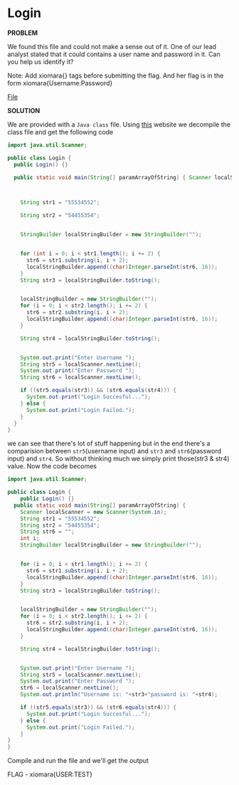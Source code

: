 # Login

__PROBLEM__

We found this file and could not make a sense out of it. One of our lead analyst stated that it could contains a user name and password in it. Can you help us identify it?

Note: Add xiomara{} tags before submitting the flag. And her flag is in the form xiomara{Username:Password}

[File](Login)

__SOLUTION__

We are provided with a `Java class` file.
Using [this](http://www.javadecompilers.com/result) website we decompile the class file and get the following code
```java
import java.util.Scanner;

public class Login {
  public Login() {}

  public static void main(String[] paramArrayOfString) { Scanner localScanner = new Scanner(System.in);



    String str1 = "55534552";

    String str2 = "54455354";


    StringBuilder localStringBuilder = new StringBuilder("");


    for (int i = 0; i < str1.length(); i += 2) {
      str6 = str1.substring(i, i + 2);
      localStringBuilder.append((char)Integer.parseInt(str6, 16));
    }
    String str3 = localStringBuilder.toString();


    localStringBuilder = new StringBuilder("");
    for (i = 0; i < str2.length(); i += 2) {
      str6 = str2.substring(i, i + 2);
      localStringBuilder.append((char)Integer.parseInt(str6, 16));
    }

    String str4 = localStringBuilder.toString();


    System.out.print("Enter Username ");
    String str5 = localScanner.nextLine();
    System.out.print("Enter Password ");
    String str6 = localScanner.nextLine();

    if ((str5.equals(str3)) && (str6.equals(str4))) {
      System.out.print("Login Succesful...");
    } else {
      System.out.print("Login Failed.");
    }
  }
}
```

we can see that there's lot of stuff happening but in the end there's a comparision between `str5`(username input) and `str3` and `str6`(password input) and `str4`. So without thinking much we simply print those(str3 & str4) value. Now the code becomes

```java
import java.util.Scanner;

public class Login {
    public Login() {}
  public static void main(String[] paramArrayOfString) {
    Scanner localScanner = new Scanner(System.in);
    String str1 = "55534552";
    String str2 = "54455354";
    String str6 = "";
    int i;
    StringBuilder localStringBuilder = new StringBuilder("");


    for (i = 0; i < str1.length(); i += 2) {
      str6 = str1.substring(i, i + 2);
      localStringBuilder.append((char)Integer.parseInt(str6, 16));
    }
    String str3 = localStringBuilder.toString();


    localStringBuilder = new StringBuilder("");
    for (i = 0; i < str2.length(); i += 2) {
      str6 = str2.substring(i, i + 2);
      localStringBuilder.append((char)Integer.parseInt(str6, 16));
    }

    String str4 = localStringBuilder.toString();


    System.out.print("Enter Username ");
    String str5 = localScanner.nextLine();
    System.out.print("Enter Password ");
    str6 = localScanner.nextLine();
    System.out.println("Username is: "+str3+"password is: "+str4);

    if ((str5.equals(str3)) && (str6.equals(str4))) {
      System.out.print("Login Succesful...");
    } else {
      System.out.print("Login Failed.");
    }
}
}
```

Compile and run the file and we'll get the output

FLAG - xiomara{USER:TEST}
